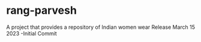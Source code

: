 # rang-parvesh
A project that provides a repository of Indian women wear
Release March 15 2023
-Initial Commit
